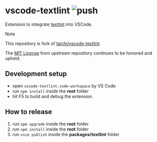 # vscode-textlint ![push](https://github.com/taichi/vscode-textlint/actions/workflows/push.yml/badge.svg)

Extension to integrate [textlint](https://textlint.github.io/) into VSCode.

> [!NOTE]
> This repository is fork of [taichi/vscode-textlint](https://github.com/taichi/vscode-textlint).
> 
> The [MIT License](LICENSE) from upstream repository continues to be honored and upheld.

## Development setup

- open `vscode-textlint.code-workspace` by VS Code
- run `npm install` inside the **root** folder
- hit F5 to build and debug the extension

## How to release

1. run `npm upgrade` inside the **root** folder
2. run `npm install` inside the **root** folder
3. run `vsce publish` inside the **packages/textlint** folder
